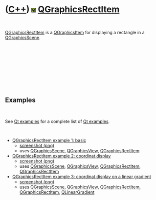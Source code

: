 



 

 

 

 

 

([C++](Cpp.htm)) ![Qt](PicQt.png) [QGraphicsRectItem](CppQGraphicsRectItem.htm)
===============================================================================

 

[QGraphicsRectItem](CppQGraphicsRectItem.htm) is a
[QGraphicsItem](CppQGraphicsItem.htm) for displaying a rectangle in a
[QGraphicsScene](CppQGraphicsScene.htm).

 

 

 

 

 

Examples
--------

 

See [Qt examples](CppQtExample.htm) for a complete list of [Qt
examples](CppQtExample.htm).

 

-   [QGraphicsRectItem example 1:
    basic](CppQGraphicsRectItemExample1.htm)
    -   [screenshot (png)](CppQGraphicsRectItemExample1.png)
    -   uses [QGraphicsScene](CppQGraphicsScene.htm),
        [QGraphicsView](CppQGraphicsView.htm),
        [QGraphicsRectItem](CppQGraphicsRectItem.htm)
-   [QGraphicsRectItem example 2: coordinat
    display](CppQGraphicsRectItemExample2.htm)
    -   [screenshot (png)](CppQGraphicsRectItemExample2.png)
    -   uses [QGraphicsScene](CppQGraphicsScene.htm),
        [QGraphicsView](CppQGraphicsView.htm),
        [QGraphicsRectItem](CppQGraphicsRectItem.htm),
        [QGraphicsRectItem](CppQGraphicsRectItem.htm)
-   [QGraphicsRectItem example 3: coordinat display on a linear
    gradient](CppQGraphicsRectItemExample3.htm)
    -   [screenshot (png)](CppQGraphicsRectItemExample3.png)
    -   uses [QGraphicsScene](CppQGraphicsScene.htm),
        [QGraphicsView](CppQGraphicsView.htm),
        [QGraphicsRectItem](CppQGraphicsRectItem.htm),
        [QGraphicsRectItem](CppQGraphicsRectItem.htm),
        [QLinearGradient](CppQLinearGradient.htm)

 

 

 

 

 





 



